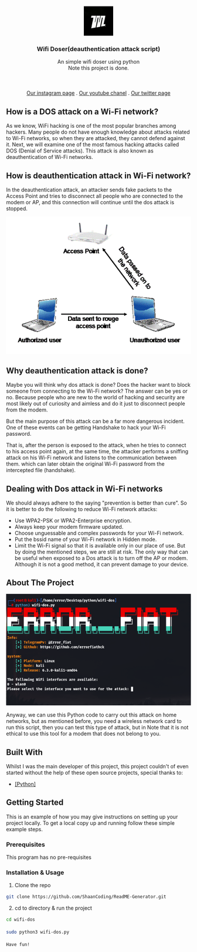 <br/>
<p align="center">
  <a href="https://github.com/ShaanCoding/ReadME-Generator">
    <img src="./Image/logo.jpg" alt="Logo" width="80" height="80">
  </a>

  <h3 align="center">Wifi Doser(deauthentication attack script)</h3>

  <p align="center">
    An simple wifi doser using python
    <br/>
    Note this project is done.
    <br/>
    <br/>
    <!-- <a href="https://readme.shaankhan.dev"><strong>View Demo »</strong></a> -->
    <br/>
    <br/>
    <a href="https://intsagram.com/error._.fiat">Our instagram page</a>
    .
    <a href="https://youtube.com/error_fiat">Our youtube chanel</a>
    .
    <a href="https://twitter.com/ErrorFiat">Our twitter page</a>
  </p>
</p>

## How is a DOS attack on a Wi-Fi network?

As we know, WiFi hacking is one of the most popular branches among hackers. Many people do not have enough knowledge about attacks related to Wi-Fi networks, so when they are attacked, they cannot defend against it. Next, we will examine one of the most famous hacking attacks called DOS (Denial of Service attacks). This attack is also known as deauthentication of Wi-Fi networks.

## How is deauthentication attack in Wi-Fi network?

In the deauthentication attack, an attacker sends fake packets to the Access Point and tries to disconnect all people who are connected to the modem or AP, and this connection will continue until the dos attack is stopped.

![Screen Shot](./Image/fig1.gif)

## Why deauthentication attack is done?

Maybe you will think why dos attack is done? Does the hacker want to block someone from connecting to the Wi-Fi network? The answer can be yes or no. Because people who are new to the world of hacking and security are most likely out of curiosity and aimless and do it just to disconnect people from the modem.

But the main purpose of this attack can be a far more dangerous incident. One of these events can be getting Handshake to hack your Wi-Fi password.

That is, after the person is exposed to the attack, when he tries to connect to his access point again, at the same time, the attacker performs a sniffing attack on his Wi-Fi network and listens to the communication between them. which can later obtain the original Wi-Fi password from the intercepted file (handshake).

## Dealing with Dos attack in Wi-Fi networks

We should always adhere to the saying "prevention is better than cure". So it is better to do the following to reduce Wi-Fi network attacks:

- Use WPA2-PSK or WPA2-Enterprise encryption.
- Always keep your modem firmware updated.
- Choose unguessable and complex passwords for your Wi-Fi network.
- Put the bssid name of your Wi-Fi network in Hidden mode.
- Limit the Wi-Fi signal so that it is available only in our place of use.
But by doing the mentioned steps, we are still at risk. The only way that can be useful when exposed to a Dos attack is to turn off the AP or modem. Although it is not a good method, it can prevent damage to your device.

## About The Project

![Screen Shot](./Image/show.png)

Anyway, we can use this Python code to carry out this attack on home networks, but as mentioned before, you need a wireless network card to run this script, then you can test this type of attack, but in Note that it is not ethical to use this tool for a modem that does not belong to you.

## Built With

Whilst I was the main developer of this project, this project couldn't of even started without the help of these open source projects, special thanks to:

- [[Python]](https://www.python.org/)

## Getting Started

This is an example of how you may give instructions on setting up your project locally.
To get a local copy up and running follow these simple example steps.

### Prerequisites

This program has no pre-requisites

### Installation & Usage

1. Clone the repo

```sh
git clone https://github.com/ShaanCoding/ReadME-Generator.git
```

2. cd to directory & run the project
```sh
cd wifi-dos

sudo python3 wifi-dos.py

Have fun!

